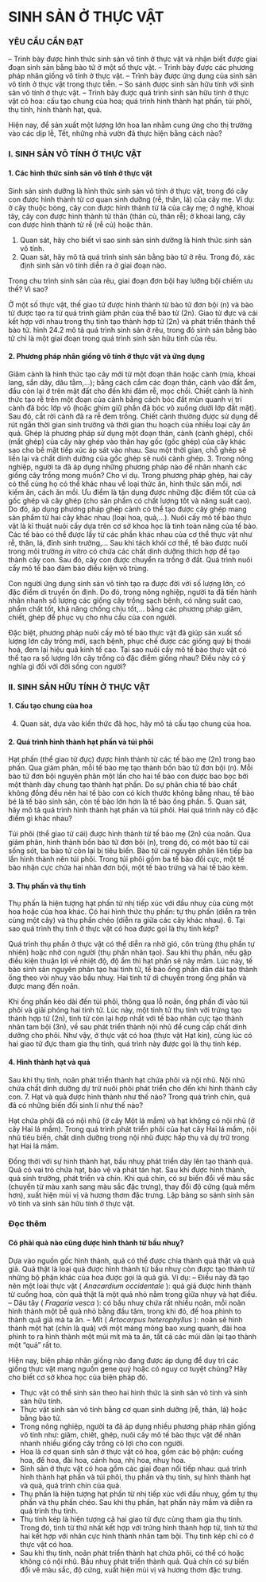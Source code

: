 # SINH SẢN Ở THỰC VẬT

### YÊU CẦU CẦN ĐẠT

– Trình bày được hình thức sinh sản vô tính ở thực vật và nhận biết được giai đoạn sinh sản bằng bào tử ở một số thực vật.
– Trình bày được các phương pháp nhân giống vô tính ở thực vật.
– Trình bày được ứng dụng của sinh sản vô tính ở thực vật trong thực tiễn.
– So sánh được sinh sản hữu tính với sinh sản vô tính ở thực vật.
– Trình bày được quá trình sinh sản hữu tính ở thực vật có hoa: cấu tạo chung của hoa; quá trình hình thành hạt phấn, túi phôi, thụ tinh, hình thành hạt, quả.

Hiện nay, để sản xuất một lượng lớn hoa lan nhằm cung ứng cho thị trường vào các dịp lễ, Tết, những nhà vườn đã thực hiện bằng cách nào?

### I. SINH SẢN VÔ TÍNH Ở THỰC VẬT

#### 1. Các hình thức sinh sản vô tính ở thực vật

Sinh sản sinh dưỡng là hình thức sinh sản vô tính ở thực vật, trong đó cây con được hình thành từ cơ quan sinh dưỡng (rễ, thân, lá) của cây mẹ. Ví dụ: ở cây thuộc bòng, cây con được hình thành từ lá của cây mẹ; ở nghệ, khoai tây, cây con được hình thành từ thân (thân củ, thân rễ); ở khoai lang, cây con được hình thành từ rễ (rễ củ) hoặc thân.
1. Quan sát, hãy cho biết vì sao sinh sản sinh dưỡng là hình thức sinh sản vô tính.
2. Quan sát, hãy mô tả quá trình sinh sản bằng bào tử ở rêu. Trong đó, xác định sinh sản vô tính diễn ra ở giai đoạn nào.

Trong chu trình sinh sản của rêu, giai đoạn đơn bội hay lưỡng bội chiếm ưu thế? Vì sao?

Ở một số thực vật, thế giao tử được hình thành từ bào tử đơn bội (n) và bào tử được tạo ra từ quá trình giảm phân của thể bào tử (2n). Giao tử đực và cái kết hợp với nhau trong thụ tinh tạo thành hợp tử (2n) và phát triển thành thể bào tử. hình 24.2 mô tả quá trình sinh sản ở rêu, trong đó sinh sản bằng bào tử chỉ là một giai đoạn trong quá trình sinh sản hữu tính của rêu.

#### 2. Phương pháp nhân giống vô tính ở thực vật và ứng dụng

Giâm cành là hình thức tạo cây mới từ một đoạn thân hoặc cành (mía, khoai lang, sắn dây, dâu tằm,...); bằng cách cắm các đoạn thân, cành vào đất ẩm, đầu còn lại ở trên mặt đất cho đến khi đâm rễ, mọc chồi.
Chiết cành là hình thức tạo rễ trên một đoạn của cành bằng cách bóc đất mùn quanh vị trí cành đã bóc lớp vỏ (hoặc ghim giữ phần đã bóc vỏ xuống dưới lớp đất mặt). Sau đó, cắt rời cành đã ra rễ đem trồng. Chiết cành thường được sử dụng để rút ngắn thời gian sinh trưởng và thời gian thu hoạch của nhiều loại cây ăn quả.
Ghép là phương pháp sử dụng một đoạn thân, cành (cành ghép), chồi (mắt ghép) của cây này ghép vào thân hay gốc (gốc ghép) của cây khác sao cho bề mặt tiếp xúc áp sát vào nhau. Sau một thời gian, chỗ ghép sẽ liền lại và chất dinh dưỡng của gốc ghép sẽ nuôi cành ghép.
3. Trong nông nghiệp, người ta đã áp dụng những phương pháp nào để nhân nhanh các giống cây trồng mong muốn? Cho ví dụ.
Trong phương pháp ghép, hai cây có thể cùng họ có thể khác nhau về loại thức ăn, hình thức săn mồi, nơi kiếm ăn, cách ăn mồi. Ưu điểm là tận dụng được những đặc điểm tốt của cả gốc ghép và cây ghép (cho sản phẩm có chất lượng tốt và năng suất cao). Do đó, áp dụng phương pháp ghép cành có thể tạo được cây ghép mang sản phẩm từ hai cây khác nhau (loại hoa, quả,...).
Nuôi cấy mô tế bào thực vật là kĩ thuật nuôi cấy dựa trên cơ sở khoa học là tính toàn năng của tế bào. Các tế bào có thể được lấy từ các phần khác nhau của cơ thể thực vật như rễ, thân, lá, đỉnh sinh trưởng,... Sau khi tách khỏi cơ thể, tế bào được nuôi trong môi trường *in vitro* có chứa các chất dinh dưỡng thích hợp để tạo thành cây con. Sau đó, cây con được chuyển ra trồng ở đất. Quá trình nuôi cấy mô tế bào đảm bảo điều kiện vô trùng.

Con người ứng dụng sinh sản vô tính tạo ra được đời với số lượng lớn, có đặc điểm di truyền ổn định. Do đó, trong nông nghiệp, người ta đã tiến hành nhân nhanh số lượng các giống cây trồng sạch bệnh, có năng suất cao, phẩm chất tốt, khả năng chống chịu tốt,... bằng các phương pháp giâm, chiết, ghép để phục vụ cho nhu cầu của con người.

Đặc biệt, phương pháp nuôi cấy mô tế bào thực vật đã giúp sản xuất số lượng lớn cây trồng mới, sạch bệnh, phục chế được các giống quý bị thoái hoá, đem lại hiệu quả kinh tế cao.
Tại sao nuôi cấy mô tế bào thực vật có thể tạo ra số lượng lớn cây trồng có đặc điểm giống nhau? Điều này có ý nghĩa gì đối với đời sống con người?

### II. SINH SẢN HỮU TÍNH Ở THỰC VẬT

#### 1. Cấu tạo chung của hoa

4. Quan sát, dựa vào kiến thức đã học, hãy mô tả cấu tạo chung của hoa.

#### 2. Quá trình hình thành hạt phấn và túi phôi

Hạt phấn (thể giao tử đực) được hình thành từ các tế bào mẹ (2n) trong bao phấn. Qua giảm phân, mỗi tế bào mẹ tạo thành bốn bào tử đơn bội (n). Mỗi bào tử đơn bội nguyên phân một lần cho hai tế bào con được bao bọc bởi một thành dày chung tạo thành hạt phấn. Do sự phân chia tế bào chất không đồng đều nên hai tế bào con có kích thước không bằng nhau, tế bào bé là tế bào sinh sản, còn tế bào lớn hơn là tế bào ống phấn.
5. Quan sát, hãy mô tả quá trình hình thành hạt phấn và túi phôi. Hai quá trình này có đặc điểm gì khác nhau?

Túi phôi (thể giao tử cái) được hình thành từ tế bào mẹ (2n) của noãn. Qua giảm phân, hình thành bốn bào tử đơn bội (n), trong đó, có một bào tử cái sống sót, ba bào tử còn lại bị tiêu biến. Bào tử cái nguyên phân liên tiếp ba lần hình thành nên túi phôi. Trong túi phôi gồm ba tế bào đối cực, một tế bào nhận cực chứa hai nhân đơn bội, một tế bào trứng và hai tế bào kèm.

#### 3. Thụ phấn và thụ tinh

Thụ phấn là hiện tượng hạt phấn từ nhị tiếp xúc với đầu nhuỵ của cùng một hoa hoặc của hoa khác. Có hai hình thức thụ phấn: tự thụ phấn (diễn ra trên cùng một cây) và thụ phấn chéo (diễn ra giữa các cây khác nhau).
6. Tại sao quá trình thụ tinh ở thực vật có hoa được gọi là thụ tinh kép?

Quá trình thụ phấn ở thực vật có thể diễn ra nhờ gió, côn trùng (thụ phấn tự nhiên) hoặc nhờ con người (thụ phấn nhân tạo).
Sau khi thụ phấn, nếu gặp điều kiện thuận lợi về nhiệt độ, độ ẩm thì hạt phấn sẽ nảy mầm. Lúc này, tế bào sinh sản nguyên phân tạo hai tinh tử, tế bào ống phấn dãn dài tạo thành ống theo vòi nhuỵ vào bầu nhuỵ. Hai tinh tử di chuyển trong ống phấn và được mang đến noãn.

Khi ống phấn kéo dài đến túi phôi, thông qua lỗ noãn, ống phấn đi vào túi phôi và giải phóng hai tinh tử. Lúc này, một tinh tử thụ tinh với trứng tạo thành hợp tử (2n), tinh tử còn lại hợp nhất với tế bào nhân cực tạo thành nhân tam bội (3n), về sau phát triển thành nội nhũ để cung cấp chất dinh dưỡng cho phôi. Như vậy, ở thực vật có hoa (thực vật Hạt kín), cùng lúc có hai giao tử đực tham gia thụ tinh, quá trình này được gọi là thụ tinh kép.

#### 4. Hình thành hạt và quả

Sau khi thụ tinh, noãn phát triển thành hạt chứa phôi và nội nhũ. Nội nhũ chứa chất dinh dưỡng dự trữ nuôi phôi phát triển cho đến khi hình thành cây con.
7. Hạt và quả được hình thành như thế nào? Trong quá trình chín, quả đã có những biến đổi sinh lí như thế nào?

Hạt chứa phôi đã có nội nhũ (ở cây Một lá mầm) và hạt không có nội nhũ (ở cây Hai lá mầm). Trong quá trình phát triển phôi của hạt cây Hai lá mầm, nội nhũ tiêu biến, chất dinh dưỡng trong nội nhũ được hấp thụ và dự trữ trong hạt Hai lá mầm.

Đồng thời với sự hình thành hạt, bầu nhuỵ phát triển dày lên tạo thành quả. Quả có vai trò chứa hạt, bảo vệ và phát tán hạt. Sau khi được hình thành, quả sinh trưởng, phát triển và chín. Khi quả chín, có sự biến đổi về màu sắc (chuyển từ màu xanh sang màu sắc đặc trưng), thay đổi độ cứng (quả mềm hơn), xuất hiện mùi vị và hương thơm đặc trưng.
Lập bảng so sánh sinh sản vô tính và sinh sản hữu tính ở thực vật.

### Đọc thêm

#### Có phải quả nào cũng được hình thành từ bầu nhuỵ?

Dựa vào nguồn gốc hình thành, quả có thể được chia thành quả thật và quả giả. Quả thật là loại quả được hình thành từ bầu nhuỵ còn được tạo thành từ những bộ phận khác của hoa được gọi là quả giả. Ví dụ:
– Điều này đã tạo nên một loài thực vật ( *Anacardium occidentale* ): quả giả được hình thành từ cuống hoa, còn quả thật là một quả nhỏ nằm trong giữa nhụy và hạt điều.
– Dâu tây ( *Fragaria vesca* ): có bầu nhuỵ chứa rất nhiều noãn, mỗi noãn hình thành một bễ quả nhỏ bằng đầu tăm, trong khi đó, đế hoa phình to thành quả giả mà ta ăn.
– Mít ( *Artocarpus heterophyllus* ): noãn sẽ hình thành một hạt (chín là quả) với một mảng mỏng bao xung quanh, đài hoa phình to ra hình thành một múi mít mà ta ăn, tất cả các múi dãn lại tạo thành một “quả” rất to.

Hiện nay, biện pháp nhân giống nào đang được áp dụng để duy trì các giống thực vật mang nguồn gene quý hoặc có nguy cơ tuyệt chủng? Hãy cho biết cơ sở khoa học của biện pháp đó.

* Thực vật có thể sinh sản theo hai hình thức là sinh sản vô tính và sinh sản hữu tính.
* Thực vật sinh sản vô tính bằng cơ quan sinh dưỡng (rễ, thân, lá) hoặc bằng bào tử.
* Trong nông nghiệp, người ta đã áp dụng nhiều phương pháp nhân giống vô tính như: giâm, chiết, ghép, nuôi cấy mô tế bào thực vật để nhân nhanh nhiều giống cây trồng có lợi cho con người.
* Hoa là cơ quan sinh sản ở thực vật có hoa, gồm các bộ phận: cuống hoa, đế hoa, đài hoa, cánh hoa, nhị hoa, nhuỵ hoa.
* Sinh sản ở thực vật có hoa gồm các giai đoạn nối tiếp nhau: quá trình hình thành hạt phấn và túi phôi, thụ phấn và thụ tinh, sự hình thành hạt và quả, quá trình chín của quả.
* Thụ phấn là hiện tượng hạt phấn từ nhị tiếp xúc với đầu nhuỵ, gồm tự thụ phấn và thụ phấn chéo. Sau khi thụ phấn, hạt phấn nảy mầm và diễn ra quá trình thụ tinh.
* Thụ tinh kép là hiện tượng cả hai giao tử đực cùng tham gia thụ tinh. Trong đó, tinh tử thứ nhất kết hợp với trứng hình thành hợp tử, tinh tử thứ hai kết hợp với nhân cực hình thành nhân tam bội. Thụ tinh kép chỉ có ở thực vật có hoa.
* Sau khi thụ tinh, noãn phát triển thành hạt chứa phôi, có thể có hoặc không có nội nhũ. Bầu nhuỵ phát triển thành quả. Quả chín có sự biến đổi về màu sắc, độ cứng, xuất hiện mùi vị và hương thơm đặc trưng.
